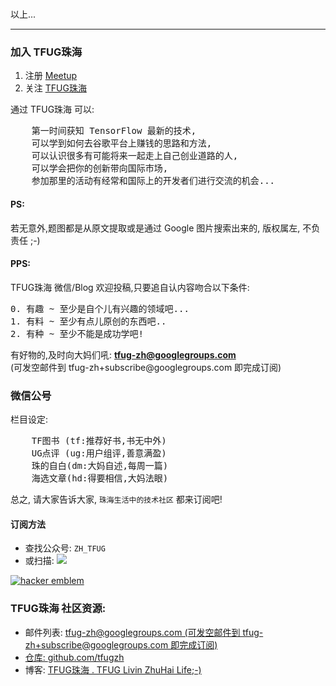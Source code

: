 <br/>
<p>以上...</p>

<hr/>

<h3>加入 TFUG珠海</h3>
<ol>
    <li>注册 <a href="https://www.meetup.com/">Meetup</a>
        </li>
    <li>关注 <a href="https://www.meetup.com/TensorFlow-User-Group-Zhuhai/">TFUG珠海</a>
        </li>
</ol>

<p>
    通过 TFUG珠海 可以:
</p> 
<pre>
    第一时间获知 TensorFlow 最新的技术,
    可以学到如何去谷歌平台上赚钱的思路和方法,
    可以认识很多有可能将来一起走上自己创业道路的人,
    可以学会把你的创新带向国际市场,
    参加那里的活动有经常和国际上的开发者们进行交流的机会...
</pre>

<h4>PS:</h4>

<p>若无意外,题图都是从原文提取或是通过 Google 图片搜索出来的, 版权属左, 不负责任 ;-)</p>

<h4>PPS:</h4>

<p>TFUG珠海 微信/Blog 欢迎投稿,只要追自认内容吻合以下条件:</p>

<pre>
0. 有趣 ~ 至少是自个儿有兴趣的领域吧...
1. 有料 ~ 至少有点儿原创的东西吧..
2. 有种 ~ 至少不能是成功学吧!
</pre>

<p>有好物的,及时向大妈们吼:
<b><a href="mailto:tfug-zh@googlegroups.com">tfug-zh@googlegroups.com</a>
    </b>
<br/>
  (可发空邮件到 tfug-zh+subscribe@googlegroups.com 即完成订阅)

</p>

<h3>微信公号</h3>

<p>栏目设定:</p>

<pre>
    TF图书 (tf:推荐好书,书无中外)
    UG点评 (ug:用户组评,善意满盈)
    珠的自白(dm:大妈自述,每周一篇)
    海选文章(hd:得要相信,大妈法眼)
</pre>

<p>总之, 请大家告诉大家,  <code>珠海生活中的技术社区</code> 都来订阅吧!</p>

<h4>订阅方法</h4>

<ul>
<li>查找公众号: <code>ZH_TFUG</code></li>
<li>或扫描: 
<img src="http://0.zoomquiet.top/ZH_TFUG/_design/QR/qrcode_for_ZH_TFUG_258.jpg"/>

</li>
</ul>


<a href="http://www.catb.org/hacker-emblem/"
    alt='The glider: an Appropriate Hacker Emblem'>
    <img alt='hacker emblem' 
    src='http://www.catb.org/hacker-emblem/glider-small.png' />
</a>

<h3>TFUG珠海 社区资源:</h3>

<ul>
<li>邮件列表: <a href="mailto:tfug-zh@googlegroups.com?subject=[ZH_TFUG]blog ~ ask: ">tfug-zh@googlegroups.com
  (可发空邮件到 tfug-zh+subscribe@googlegroups.com 即完成订阅)</li>

<li>仓库: <a href="https://github.com/tfugzh">github.com/tfugzh</a> </li>

<li>博客: <a href="http://zh.TFUG.world/about/"> TFUG珠海 . TFUG Livin ZhuHai Life;-)</a></li>
</ul>


